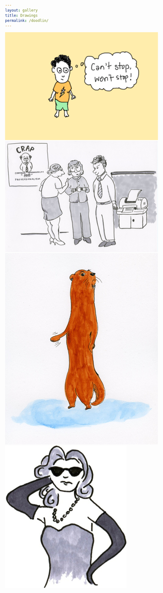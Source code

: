 ```yaml
---
layout: gallery
title: Drawings
permalink: /doodlin/
---
```



![Can't stop won't stop](/assets/cantstop.png)
![Office gossip](/assets/office.jpg)
![Otter in front](/assets/otter.jpg)
![Self portrait](/assets/me.jpg)




